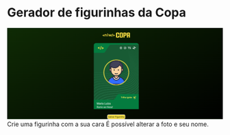 # Gerador de figurinhas da Copa
![Capa](assets/cover.png)
Crie uma figurinha com a sua cara
É possível alterar a foto e seu nome.